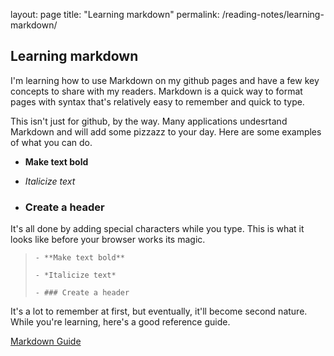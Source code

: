 layout: page
title: "Learning markdown"
permalink: /reading-notes/learning-markdown/

## Learning markdown

I'm learning how to use Markdown on my github pages and have a few key concepts to share with my readers. Markdown is a quick way to format pages with syntax that's relatively easy to remember and quick to type.

This isn't just for github, by the way. Many applications undesrtand Markdown and will add some pizzazz to your day. Here are some examples of what you can do.

- **Make text bold**
- *Italicize text*
 
- ### Create a header
 

It's all done by adding special characters while you type. This is what it looks like before your browser works its magic.

> `- **Make text bold**`
> 
> `- *Italicize text*`
> 
> `- ### Create a header`

It's a lot to remember at first, but eventually, it'll become second nature. While you're learning, here's a good reference guide.

[Markdown Guide](https://www.markdownguide.org/basic-syntax/ "Overview of common Markdown syntax")
